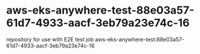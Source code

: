 # aws-eks-anywhere-test-88e03a57-61d7-4933-aacf-3eb79a23e74c-16
repository for use with E2E test job aws-eks-anywhere-test:88e03a57-61d7-4933-aacf-3eb79a23e74c-16
